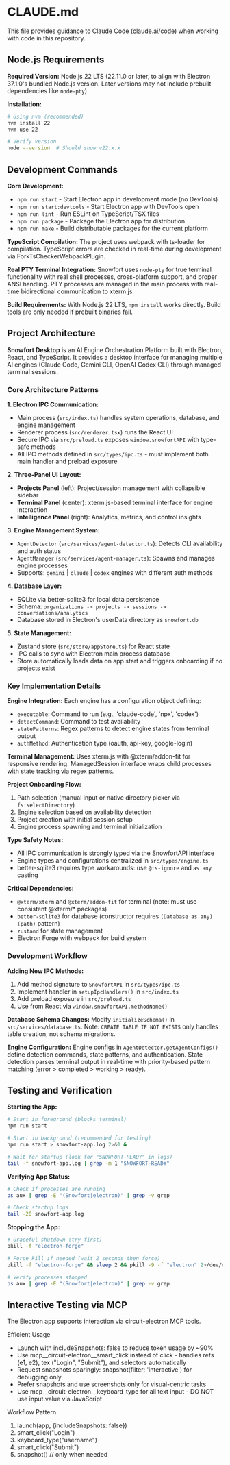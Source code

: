 # CLAUDE.md

This file provides guidance to Claude Code (claude.ai/code) when working with code in this repository.

## Node.js Requirements

**Required Version:** Node.js 22 LTS (22.11.0 or later, to align with Electron 37.1.0's bundled Node.js version. Later versions may not include prebuilt dependencies like `node-pty`)

**Installation:**
```bash
# Using nvm (recommended)
nvm install 22
nvm use 22

# Verify version
node --version  # Should show v22.x.x
```

## Development Commands

**Core Development:**
- `npm run start` - Start Electron app in development mode (no DevTools)
- `npm run start:devtools` - Start Electron app with DevTools open
- `npm run lint` - Run ESLint on TypeScript/TSX files
- `npm run package` - Package the Electron app for distribution
- `npm run make` - Build distributable packages for the current platform

**TypeScript Compilation:**
The project uses webpack with ts-loader for compilation. TypeScript errors are checked in real-time during development via ForkTsCheckerWebpackPlugin.

**Real PTY Terminal Integration:**
Snowfort uses `node-pty` for true terminal functionality with real shell processes, cross-platform support, and proper ANSI handling. PTY processes are managed in the main process with real-time bidirectional communication to xterm.js.

**Build Requirements:**
With Node.js 22 LTS, `npm install` works directly. Build tools are only needed if prebuilt binaries fail.

## Project Architecture

**Snowfort Desktop** is an AI Engine Orchestration Platform built with Electron, React, and TypeScript. It provides a desktop interface for managing multiple AI engines (Claude Code, Gemini CLI, OpenAI Codex CLI) through managed terminal sessions.

### Core Architecture Patterns

**1. Electron IPC Communication:**
- Main process (`src/index.ts`) handles system operations, database, and engine management
- Renderer process (`src/renderer.tsx`) runs the React UI
- Secure IPC via `src/preload.ts` exposes `window.snowfortAPI` with type-safe methods
- All IPC methods defined in `src/types/ipc.ts` - must implement both main handler and preload exposure

**2. Three-Panel UI Layout:**
- **Projects Panel** (left): Project/session management with collapsible sidebar
- **Terminal Panel** (center): xterm.js-based terminal interface for engine interaction  
- **Intelligence Panel** (right): Analytics, metrics, and control insights

**3. Engine Management System:**
- `AgentDetector` (`src/services/agent-detector.ts`): Detects CLI availability and auth status
- `AgentManager` (`src/services/agent-manager.ts`): Spawns and manages engine processes
- Supports: `gemini` | `claude` | `codex` engines with different auth methods

**4. Database Layer:**
- SQLite via better-sqlite3 for local data persistence
- Schema: `organizations -> projects -> sessions -> conversations/analytics`
- Database stored in Electron's userData directory as `snowfort.db`

**5. State Management:**
- Zustand store (`src/store/appStore.ts`) for React state
- IPC calls to sync with Electron main process database
- Store automatically loads data on app start and triggers onboarding if no projects exist

### Key Implementation Details

**Engine Integration:**
Each engine has a configuration object defining:
- `executable`: Command to run (e.g., 'claude-code', 'npx', 'codex')
- `detectCommand`: Command to test availability
- `statePatterns`: Regex patterns to detect engine states from terminal output
- `authMethod`: Authentication type (oauth, api-key, google-login)

**Terminal Management:**
Uses xterm.js with @xterm/addon-fit for responsive rendering. ManagedSession interface wraps child processes with state tracking via regex patterns.

**Project Onboarding Flow:**
1. Path selection (manual input or native directory picker via `fs:selectDirectory`)
2. Engine selection based on availability detection
3. Project creation with initial session setup
4. Engine process spawning and terminal initialization

**Type Safety Notes:**
- All IPC communication is strongly typed via the SnowfortAPI interface
- Engine types and configurations centralized in `src/types/engine.ts`
- better-sqlite3 requires type workarounds: use `@ts-ignore` and `as any` casting

**Critical Dependencies:**
- `@xterm/xterm` and `@xterm/addon-fit` for terminal (note: must use consistent @xterm/* packages)
- `better-sqlite3` for database (constructor requires `(Database as any)(path)` pattern)
- `zustand` for state management
- Electron Forge with webpack for build system

### Development Workflow

**Adding New IPC Methods:**
1. Add method signature to `SnowfortAPI` in `src/types/ipc.ts`
2. Implement handler in `setupIpcHandlers()` in `src/index.ts`
3. Add preload exposure in `src/preload.ts`
4. Use from React via `window.snowfortAPI.methodName()`

**Database Schema Changes:**
Modify `initializeSchema()` in `src/services/database.ts`. Note: `CREATE TABLE IF NOT EXISTS` only handles table creation, not schema migrations.

**Engine Configuration:**
Engine configs in `AgentDetector.getAgentConfigs()` define detection commands, state patterns, and authentication. State detection parses terminal output in real-time with priority-based pattern matching (error > completed > working > ready).

## Testing and Verification

**Starting the App:**
```bash
# Start in foreground (blocks terminal)
npm run start

# Start in background (recommended for testing)
npm run start > snowfort-app.log 2>&1 &

# Wait for startup (look for "SNOWFORT-READY" in logs)
tail -f snowfort-app.log | grep -m 1 "SNOWFORT-READY"
```

**Verifying App Status:**
```bash
# Check if processes are running
ps aux | grep -E "(Snowfort|electron)" | grep -v grep

# Check startup logs
tail -20 snowfort-app.log
```

**Stopping the App:**
```bash
# Graceful shutdown (try first)
pkill -f "electron-forge"

# Force kill if needed (wait 2 seconds then force)
pkill -f "electron-forge" && sleep 2 && pkill -9 -f "electron" 2>/dev/null || true

# Verify processes stopped
ps aux | grep -E "(Snowfort|electron)" | grep -v grep
```

## Interactive Testing via MCP
The Electron app supports interaction via circuit-electron MCP tools.

Efficient Usage
- Launch with includeSnapshots: false to reduce token usage by ~90%
- Use mcp__circuit-electron__smart_click instead of click - handles refs (e1, e2), tex ("Login", "Submit"), and selectors automatically
- Request snapshots sparingly: snapshot(filter: 'interactive') for debugging only
- Prefer snapshots and use screenshots only for visual-centric tasks
- Use mcp__circuit-electron__keyboard_type for all text input - DO NOT use input.value via JavaScript

Workflow Pattern
1. launch(app, {includeSnapshots: false})
2. smart_click("Login") 
3. keyboard_type("username")
4. smart_click("Submit")
5. snapshot() // only when needed

